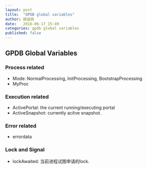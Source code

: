 ```yaml
---
layout: post
title:  "GPDB global variables"
author: 姚延栋
date:   2016-06-17 15:49
categories: gpdb global variables
published: false
---
```


## GPDB Global Variables

### Process related

* Mode: NormalProcessing, InitProcessing, BootstrapProcessing
* MyProc

### Execution related

* ActivePortal:  the current running/executing portal
* ActiveSnapshot: currently acitve snapshot.

### Error related

* errordata

### Lock and Signal

* lockAwaited: 当前进程试图申请的lock.